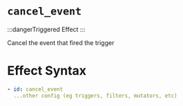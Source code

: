 # `cancel_event`
:::dangerTriggered Effect
:::

Cancel the event that fired the trigger

# Effect Syntax
```yaml
- id: cancel_event
  ...other config (eg triggers, filters, mutators, etc)
```